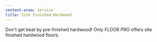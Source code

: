 ```yaml
---
content-area: service
title: Site Finished Hardwood
---
```


Don't get beat by pre-finished hardwood! Only FLOOR PRO offers site finished hardwood floors.